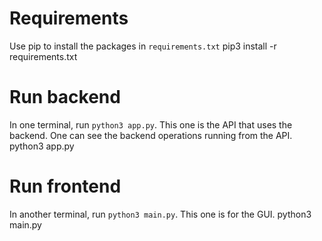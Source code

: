 # Requirements

Use pip to install the packages in `requirements.txt`
pip3 install -r requirements.txt

# Run backend

In one terminal, run `python3 app.py`. This one is the API that uses the backend.
One can see the backend operations running from the API.
python3 app.py

# Run frontend

In another terminal, run `python3 main.py`. This one is for the GUI.
python3 main.py